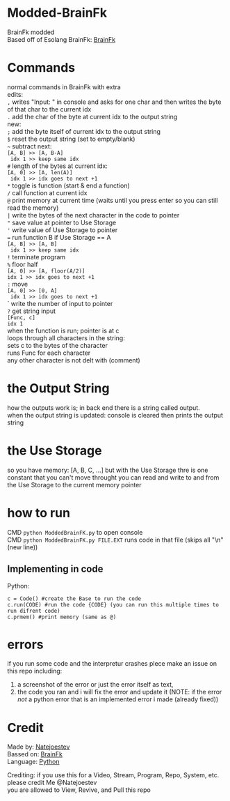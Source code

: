   
# Modded-BrainFk
BrainFk modded  
Based off of Esolang BrainFk: [BrainFk](https://esolangs.org/wiki/Brainfuck)  
  
# Commands
normal commands in BrainFk with extra  
edits:  
`,` writes "Input: " in console and asks for one char and then writes the byte of that char to the current idx  
`.` add the char of the byte at current idx to the output string  
new:  
`;` add the byte itself of current idx to the output string  
`$` reset the output string (set to empty/blank)  
`~` subtract next:  
`[A, B] >> [A, B-A]`  
` idx 1 >> keep same idx`  
`#` length of the bytes at current idx:  
`[A, 0] >> [A, len(A)]`  
` idx 1 >> idx goes to next +1`  
`*` toggle is function (start & end a function)  
`/` call function at current idx  
`@` print memory at current time (waits until you press enter so you can still read the memory)  
`|` write the bytes of the next character in the code to pointer  
`"` save value at pointer to Use Storage  
`'` write value of Use Storage to pointer  
`=` run function B if Use Storage == A  
`[A, B] >> [A, B]`  
` idx 1 >> keep same idx`  
`!` terminate program  
`%` floor half  
`[A, 0] >> [A, floor(A/2)]`  
`idx 1 >> idx goes to next +1`  
`:` move  
`[A, 0] >> [0, A]`  
` idx 1 >> idx goes to next +1`  
\` write the number of input to pointer  
`?` get string input  
`[Func, c]`  
`idx 1`  
when the function is run; pointer is at c  
loops through all characters in the string:  
  sets c to the bytes of the character  
  runs Func for each character  
any other character is not delt with (comment)

# the Output String
how the outputs work is; in back end there is a string called output.  
when the output string is updated: console is cleared then prints the output string  

# the Use Storage
so you have memory: [A, B, C, ...]
but with the Use Storage thre is one constant that you can't move throught
you can read and write to and from the Use Storage to the current memory pointer
  
# how to run
CMD `python ModdedBrainFK.py` to open console  
CMD `python ModdedBrainFK.py FILE.EXT` runs code in that file (skips all "\n" (new line))

## Implementing in code
Python:  
```from ModdedBrainFK import Code #import interpreter
c = Code() #create the Base to run the code
c.run(CODE) #run the code {CODE} (you can run this multiple times to run difrent code)
c.prmem() #print memory (same as @)
```

# errors
if you run some code and the interpretur crashes plece make an issue on this repo including:
1. a screenshot of the error or just the error itself as text,
2. the code you ran
and i will fix the error and update it
(NOTE: if the error *not* a python error that is an implemented error i made (already fixed))

# Credit
Made by: [Natejoestev](https://github.com/Natejoestev)  
Bassed on: [BrainFk](https://esolangs.org/wiki/Brainfuck)  
Language: [Python](https://www.python.org/)  

Crediting:
 if you use this for a Video, Stream, Program, Repo, System, etc. please credit Me @Natejoestev  
 you are allowed to View, Revive, and Pull this repo  
